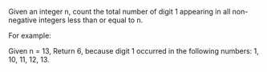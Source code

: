 Given an integer n, count the total number of digit 1 appearing in all non-negative integers less than or equal to n.

For example:

Given n = 13,
Return 6, because digit 1 occurred in the following numbers: 1, 10, 11, 12, 13.
